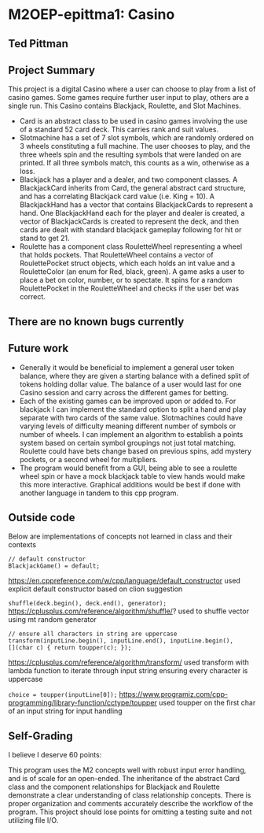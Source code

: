 # M2OEP-epittma1: Casino
## Ted Pittman
## Project Summary
This project is a digital Casino where a user can choose to play from a list of casino games. Some games require further user input to play, others are a single run. This Casino contains Blackjack, Roulette, and Slot Machines.
* Card is an abstract class to be used in casino games involving the use of a standard 52 card deck. This carries rank and suit values.
* Slotmachine has a set of 7 slot symbols, which are randomly ordered on 3 wheels constituting a full machine. 
The user chooses to play, and the three wheels spin and the resulting symbols that were landed on are printed. If all three symbols match, this counts as a win, otherwise as a loss.
* Blackjack has a player and a dealer, and two component classes. A BlackjackCard inherits from Card, the general abstract card structure, and has a correlating Blackjack card value (i.e. King = 10).
A BlackjackHand has a vector that contains BlackjackCards to represent a hand. One BlackjackHand each for the player and dealer is created, a vector of BlackjackCards is created to represent the deck, and then cards are dealt with standard blackjack gameplay following for hit or stand to get 21.
* Roulette has a component class RouletteWheel representing a wheel that holds pockets. That RouletteWheel contains a vector of RoulettePocket struct objects, which each holds an int value and a RouletteColor (an enum for Red, black, green).
A game asks a user to place a bet on color, number, or to spectate. It spins for a random RoulettePocket in the RouletteWheel and checks if the user bet was correct.


## There are no known bugs currently

## Future work
* Generally it would be beneficial to implement a general user token balance, where they are given a starting balance with a defined split of tokens holding dollar value. The balance of a user would last for one Casino session and carry across the different games for betting.
* Each of the existing games can be improved upon or added to. For blackjack I can implement the standard option to split a hand and play separate with two cards of the same value.
Slotmachines could have varying levels of difficulty meaning different number of symbols or number of wheels. I can implement an algorithm to establish a points system based on certain symbol groupings not just total matching.
Roulette could have bets change based on previous spins, add mystery pockets, or a second wheel for multipliers.
* The program would benefit from a GUI, being able to see a roulette wheel spin or have a mock blackjack table to view hands would make this more interactive. Graphical additions would be best if done with another language in tandem to this cpp program.

## Outside code
Below are implementations of concepts not learned in class and their contexts
```
// default constructor
BlackjackGame() = default;
```
https://en.cppreference.com/w/cpp/language/default_constructor
used explicit default constructor based on clion suggestion

`shuffle(deck.begin(), deck.end(), generator);`
https://cplusplus.com/reference/algorithm/shuffle/?
used to shuffle vector using mt random generator

```
// ensure all characters in string are uppercase
transform(inputLine.begin(), inputLine.end(), inputLine.begin(),
[](char c) { return toupper(c); });
```
https://cplusplus.com/reference/algorithm/transform/
used transform with lambda function to iterate through input string ensuring every character is uppercase

`choice = toupper(inputLine[0]);`
https://www.programiz.com/cpp-programming/library-function/cctype/toupper
used toupper on the first char of an input string for input handling


## Self-Grading
I believe I deserve 60 points:

This program uses the M2 concepts well with robust input error handling, and is of scale for an open-ended. The inheritance of the abstract Card class and the component relationships for Blackjack and Roulette demonstrate a clear understanding of class relationship concepts.
There is proper organization and comments accurately describe the workflow of the program. This project should lose points for omitting a testing suite and not utilizing file I/O.  